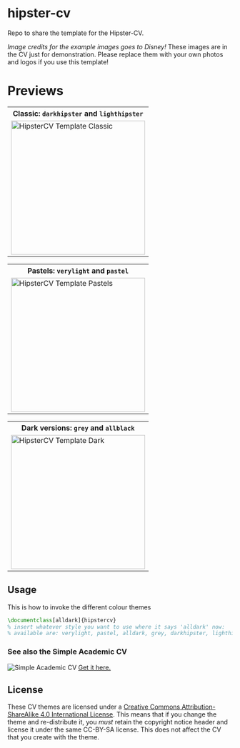 # hipster-cv
Repo to share the template for the Hipster-CV.

*Image credits for the example images goes to Disney!*
These images are in the CV just for demonstration.
Please replace them with your own photos and logos if you use this template!



# Previews

<table width="100%" margin-left="auto" margin-right="auto">
	<tr>
		<th>Classic: <code>darkhipster</code> and <code>lighthipster</code></th>
	</tr>
	<tr>
		<td>
			<img src="https://github.com/latex-ninja/hipster-cv/blob/master/previews/classic-hipstercvs.png" 
				alt="HipsterCV Template Classic"
				height="300"/>
		</td>
	</tr>			
</table>

<table width="100%" margin-left="auto" margin-right="auto">
	<tr>
		<th>Pastels: <code>verylight</code> and <code>pastel</code></th>
	</tr>
	<tr>
		<td>
			<img src="https://github.com/latex-ninja/hipster-cv/blob/master/previews/pastels-hipstercv.png" 
				alt="HipsterCV Template Pastels"
				height="300" />
		</td>
	</tr>			
</table>

<table width="100%" margin-left="auto" margin-right="auto">
	<tr>
		<th>Dark versions: <code>grey</code> and <code>allblack</code></th>
	</tr>
	<tr>
		<td>
			<img src="https://github.com/latex-ninja/hipster-cv/blob/master/previews/dark-hipster-cvs.png" 
				alt="HipsterCV Template Dark" 
				height="300"/>
		</td>
	</tr>			
</table>

## Usage

This is how to invoke the different colour themes

```latex
\documentclass[alldark]{hipstercv}
% insert whatever style you want to use where it says 'alldark' now:
% available are: verylight, pastel, alldark, grey, darkhipster, lighthipster
```

### See also the Simple Academic CV
![Simple Academic CV](https://github.com/latex-ninja/hipster-cv/blob/master/previews/academic-cvs.png)
[Get it here.](https://github.com/latex-ninja/simple-academic-resume)


## License
These CV themes are licensed under a [Creative Commons Attribution-ShareAlike
4.0 International License](http://creativecommons.org/licenses/by-sa/4.0/). This
means that if you change the theme and re-distribute it, you *must* retain the
copyright notice header and license it under the same CC-BY-SA license. This
does not affect the CV that you create with the theme.

